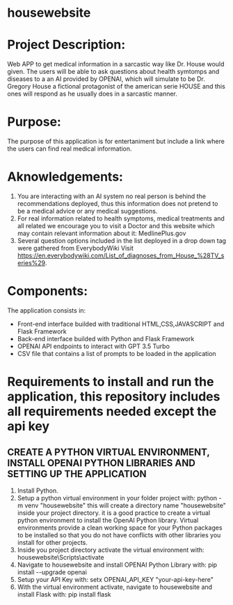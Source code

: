 # housewebsite
# Project Description:
Web APP to get medical information in a sarcastic way like Dr. House would given.
The users will be able to ask questions about health symtomps and diseases to a an AI provided by OPENAI, which will simulate to be Dr. Gregory House a fictional protagonist of the american serie HOUSE and this ones will respond as he usually does in a sarcastic manner.

# Purpose:
The purpose of this application is for entertaniment but include a link where the users can find real medical information.

# Aknowledgements:
1. You are interacting with an AI system no real person is behind the recommendations deployed, thus this information does not pretend to be a medical advice or any medical suggestions.
2. For real information related to health symptoms, medical treatments and all related we encourage you to visit a Doctor and this website which may contain relevant information about it: MedlinePlus.gov
3. Several question options included in the list deployed in a drop down tag were gathered from EverybodyWiki Visit https://en.everybodywiki.com/List_of_diagnoses_from_House_%28TV_series%29.

# Components:
The application consists in:
* Front-end interface builded with traditional HTML,CSS,JAVASCRIPT and Flask Framework
* Back-end interface builded with Python and Flask Framework
* OPENAI API endpoints to interact with GPT 3.5 Turbo
* CSV file that contains a list of prompts to be loaded in the application

# Requirements to install and run the application, this repository includes all requirements needed except the api key
## CREATE A PYTHON VIRTUAL ENVIRONMENT, INSTALL OPENAI PYTHON LIBRARIES AND SETTING UP THE APPLICATION
1. Install Python.
2. Setup a python virtual environment in your folder project with: python -m venv "housewebsite"
this will create a directory name "housewebsite" inside your project directory.
it is a good practice to create a virtual python environment to install the OpenAI Python library. Virtual environments provide a clean working space for your Python packages to be installed so that you do not have conflicts with other libraries you install for other projects.
3. Inside you project directory activate the virtual environment with: housewebsite\Scripts\activate
4. Navigate to housewebsite and install OPENAI Python Library with: pip install --upgrade openai
5. Setup your API Key with: setx OPENAI_API_KEY "your-api-key-here"
6. With the virtual environment activate, navigate to housewebsite and install Flask with: pip install flask




